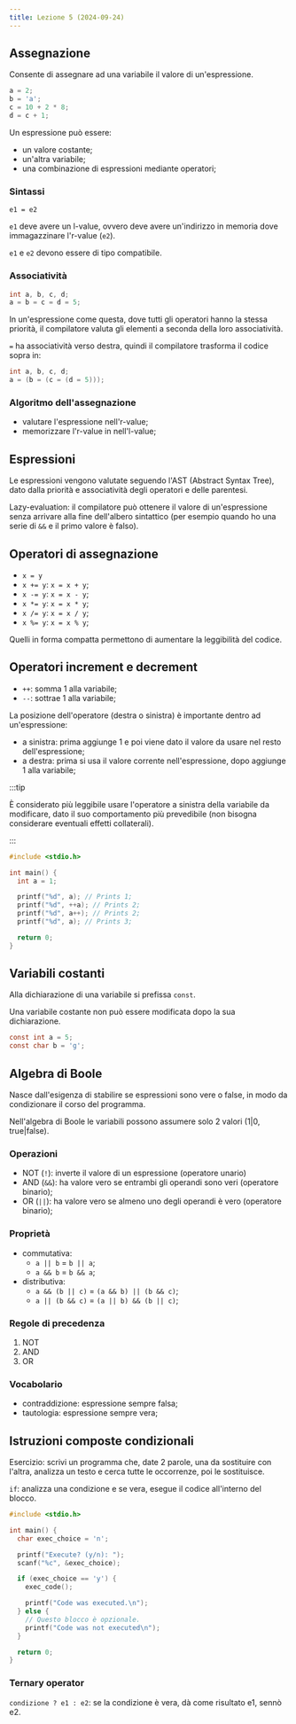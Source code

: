 ```yaml
---
title: Lezione 5 (2024-09-24)
---
```


## Assegnazione

Consente di assegnare ad una variabile il valore di un'espressione.

```c
a = 2;
b = 'a';
c = 10 + 2 * 8;
d = c + 1;
```

Un espressione può essere:

- un valore costante;
- un'altra variabile;
- una combinazione di espressioni mediante operatori;

### Sintassi

`e1 = e2`

`e1` deve avere un l-value, ovvero deve avere un'indirizzo in memoria dove
immagazzinare l'r-value (`e2`).

`e1` e `e2` devono essere di tipo compatibile.

### Associatività

```c
int a, b, c, d;
a = b = c = d = 5;
```

In un'espressione come questa, dove tutti gli operatori hanno la stessa
priorità, il compilatore valuta gli elementi a seconda della loro associatività.

`=` ha associatività verso destra, quindi il compilatore trasforma il codice
sopra in:

```c
int a, b, c, d;
a = (b = (c = (d = 5)));
```

### Algoritmo dell'assegnazione

- valutare l'espressione nell'r-value;
- memorizzare l'r-value in nell'l-value;

## Espressioni

Le espressioni vengono valutate seguendo l'AST (Abstract Syntax Tree), dato
dalla priorità e associatività degli operatori e delle parentesi.

Lazy-evaluation: il compilatore può ottenere il valore di un'espressione senza
arrivare alla fine dell'albero sintattico (per esempio quando ho una serie di
`&&` e il primo valore è falso).

## Operatori di assegnazione

- `x = y`
- `x += y`: `x = x + y`;
- `x -= y`: `x = x - y`;
- `x *= y`: `x = x * y`;
- `x /= y`: `x = x / y`;
- `x %= y`: `x = x % y`;

Quelli in forma compatta permettono di aumentare la leggibilità del codice.

## Operatori increment e decrement

- `++`: somma 1 alla variabile;
- `--`: sottrae 1 alla variabile;

La posizione dell'operatore (destra o sinistra) è importante dentro ad
un'espressione:

- a sinistra: prima aggiunge 1 e poi viene dato il valore da usare nel resto
  dell'espressione;
- a destra: prima si usa il valore corrente nell'espressione, dopo aggiunge 1
  alla variabile;

:::tip

È considerato più leggibile usare l'operatore a sinistra della variabile da
modificare, dato il suo comportamento più prevedibile (non bisogna considerare
eventuali effetti collaterali).

:::

```c
#include <stdio.h>

int main() {
  int a = 1;

  printf("%d", a); // Prints 1;
  printf("%d", ++a); // Prints 2;
  printf("%d", a++); // Prints 2;
  printf("%d", a); // Prints 3;

  return 0;
}
```

## Variabili costanti

Alla dichiarazione di una variabile si prefissa `const`.

Una variabile costante non può essere modificata dopo la sua dichiarazione.

```c
const int a = 5;
const char b = 'g';
```

## Algebra di Boole

Nasce dall'esigenza di stabilire se espressioni sono vere o false, in modo da
condizionare il corso del programma.

Nell'algebra di Boole le variabili possono assumere solo 2 valori (1|0,
true|false).

### Operazioni

- NOT (`!`): inverte il valore di un espressione (operatore unario)
- AND (`&&`): ha valore vero se entrambi gli operandi sono veri (operatore
  binario);
- OR (`||`): ha valore vero se almeno uno degli operandi è vero (operatore
  binario);

### Proprietà

- commutativa:
  - `a || b` = `b || a`;
  - `a && b` = `b && a`;
- distributiva:
  - `a && (b || c)` = `(a && b) || (b && c)`;
  - `a || (b && c)` = `(a || b) && (b || c)`;

### Regole di precedenza

1. NOT
2. AND
3. OR

### Vocabolario

- contraddizione: espressione sempre falsa;
- tautologia: espressione sempre vera;

## Istruzioni composte condizionali

Esercizio: scrivi un programma che, date 2 parole, una da sostituire con
l'altra, analizza un testo e cerca tutte le occorrenze, poi le sostituisce.

`if`: analizza una condizione e se vera, esegue il codice all'interno del
blocco.

```c
#include <stdio.h>

int main() {
  char exec_choice = 'n';

  printf("Execute? (y/n): ");
  scanf("%c", &exec_choice);

  if (exec_choice == 'y') {
    exec_code();

    printf("Code was executed.\n");
  } else {
    // Questo blocco è opzionale.
    printf("Code was not executed\n");
  }

  return 0;
}
```

### Ternary operator

`condizione ? e1 : e2`: se la condizione è vera, dà come risultato e1, sennò e2.
